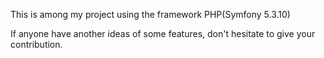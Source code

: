 This is among my project using the framework PHP(Symfony 5.3.10)

If anyone have another ideas of some features, don't hesitate to give your contribution.
